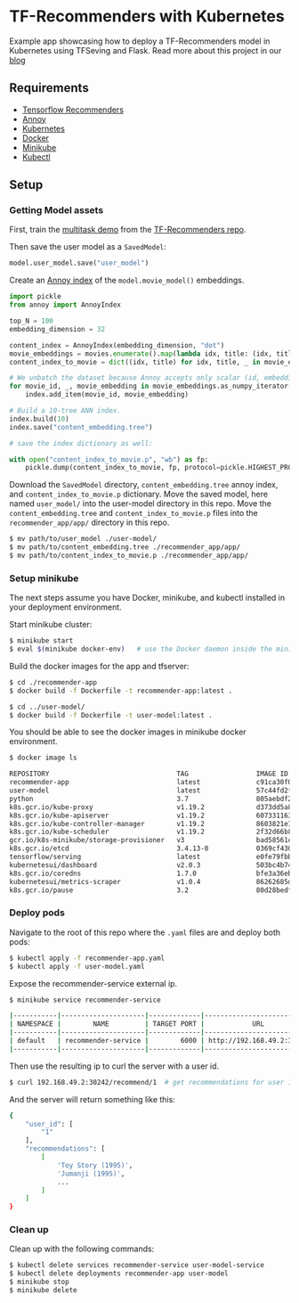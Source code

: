 # TF-Recommenders with Kubernetes
Example app showcasing how to deploy a TF-Recommenders model in Kubernetes using TFSeving and Flask. Read more about this project in our [blog](https://smellslike.ml/posts/tf-recommenders-with-kubernetes/)

## Requirements
* [Tensorflow Recommenders](https://github.com/tensorflow/recommenders)
* [Annoy](https://github.com/spotify/annoy)
* [Kubernetes](https://kubernetes.io/)
* [Docker](https://www.docker.com/)
* [Minikube](https://minikube.sigs.k8s.io/docs/start/)
* [Kubectl](https://kubernetes.io/docs/tasks/tools/install-kubectl/)

## Setup

### Getting Model assets

First, train the [multitask demo]() from the [TF-Recommenders repo](https://github.com/tensorflow/recommenders). 

Then save the user model as a ```SavedModel```:

```python
model.user_model.save("user_model")
```

Create an [Annoy index](https://github.com/spotify/annoy) of the ```model.movie_model()``` embeddings.

```python
import pickle
from annoy import AnnoyIndex

top_N = 100
embedding_dimension = 32

content_index = AnnoyIndex(embedding_dimension, "dot")
movie_embeddings = movies.enumerate().map(lambda idx, title: (idx, title, model.movie_model(title)))
content_index_to_movie = dict((idx, title) for idx, title, _ in movie_embeddings.as_numpy_iterator())

# We unbatch the dataset because Annoy accepts only scalar (id, embedding) pairs.
for movie_id, _, movie_embedding in movie_embeddings.as_numpy_iterator():
    index.add_item(movie_id, movie_embedding)

# Build a 10-tree ANN index.
index.build(10)
index.save("content_embedding.tree")

# save the index dictionary as well:

with open("content_index_to_movie.p", "wb") as fp:
    pickle.dump(content_index_to_movie, fp, protocol=pickle.HIGHEST_PROTOCOL)
```

Download the ```SavedModel``` directory, ```content_embedding.tree``` annoy index, and ```content_index_to_movie.p``` dictionary. Move the saved model, here named ```user_model/``` into the user-model directory in this repo. Move the ```content_embedding.tree``` and ```content_index_to_movie.p``` files into the ```recommender_app/app/``` directory in this repo.

```bash
$ mv path/to/user_model ./user-model/
$ mv path/to/content_embedding.tree ./recommender_app/app/
$ mv path/to/content_index_to_movie.p ./recommender_app/app/
```

### Setup minikube
The next steps assume you have Docker, minikube, and kubectl installed in your deployment environment. 

Start minikube cluster:
```bash
$ minikube start
$ eval $(minikube docker-env)   # use the Docker daemon inside the minikube cluster
```

Build the docker images for the app and tfserver:
```bash
$ cd ./recommender-app
$ docker build -f Dockerfile -t recommender-app:latest .

$ cd ../user-model/
$ docker build -f Dockerfile -t user-model:latest .
```

You should be able to see the docker images in minikube docker environment.
```bash
$ docker image ls

REPOSITORY                                TAG                 IMAGE ID            CREATED             SIZE
recommender-app                           latest              c91ca30f0059        5 minutes ago       2.35GB
user-model                                latest              57c44fd2fdd0        5 minutes ago       372MB
python                                    3.7                 805aebdf2363        6 days ago          876MB
k8s.gcr.io/kube-proxy                     v1.19.2             d373dd5a8593        4 weeks ago         118MB
k8s.gcr.io/kube-apiserver                 v1.19.2             607331163122        4 weeks ago         119MB
k8s.gcr.io/kube-controller-manager        v1.19.2             8603821e1a7a        4 weeks ago         111MB
k8s.gcr.io/kube-scheduler                 v1.19.2             2f32d66b884f        4 weeks ago         45.7MB
gcr.io/k8s-minikube/storage-provisioner   v3                  bad58561c4be        6 weeks ago         29.7MB
k8s.gcr.io/etcd                           3.4.13-0            0369cf4303ff        7 weeks ago         253MB
tensorflow/serving                        latest              e0fe79fbb64f        2 months ago        286MB
kubernetesui/dashboard                    v2.0.3              503bc4b7440b        3 months ago        225MB
k8s.gcr.io/coredns                        1.7.0               bfe3a36ebd25        4 months ago        45.2MB
kubernetesui/metrics-scraper              v1.0.4              86262685d9ab        6 months ago        36.9MB
k8s.gcr.io/pause                          3.2                 80d28bedfe5d        8 months ago        683
```

### Deploy pods

Navigate to the root of this repo where the ```.yaml``` files are and deploy both pods:

```bash
$ kubectl apply -f recommender-app.yaml
$ kubectl apply -f user-model.yaml
```
Expose the recommender-service external ip.

```bash
$ minikube service recommender-service

|-----------|---------------------|-------------|---------------------------|
| NAMESPACE |        NAME         | TARGET PORT |            URL            |
|-----------|---------------------|-------------|---------------------------|
| default   | recommender-service |        6000 | http://192.168.49.2:30242 |
|-----------|---------------------|-------------|---------------------------|
```

Then use the resulting ip to curl the server with a user id.
```bash
$ curl 192.168.49.2:30242/recommend/1  # get recommendations for user 1
```

And the server will return something like this:

```bash
{
    "user_id": [
        "1"
    ],
    "recommendations": [
        [
            'Toy Story (1995)',
            'Jumanji (1995)',
            ...
        ]
    ]
}
```
### Clean up
Clean up with the following commands:

```bash
$ kubectl delete services recommender-service user-model-service
$ kubectl delete deployments recommender-app user-model
$ minikube stop
$ minikube delete
```

